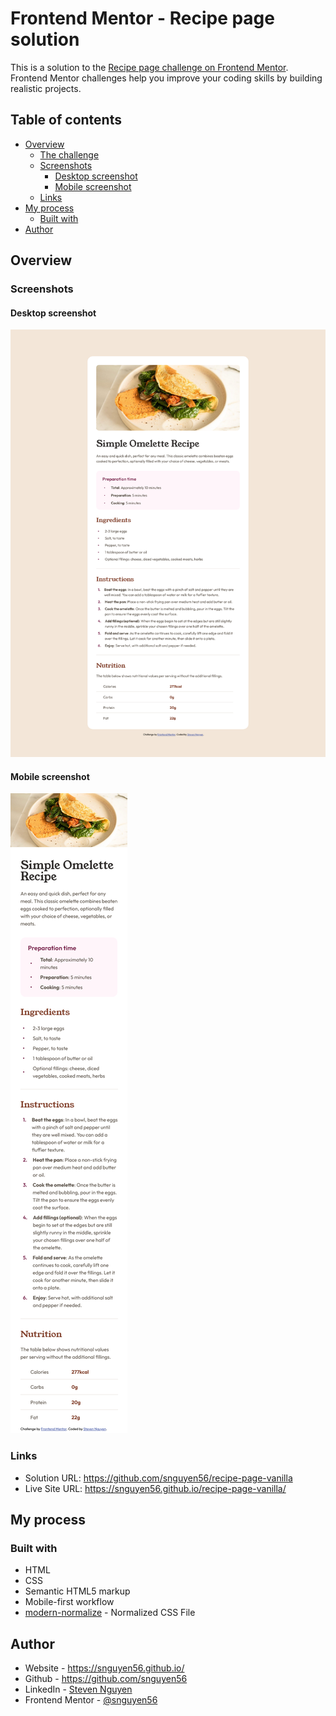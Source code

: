 # Frontend Mentor - Recipe page solution

This is a solution to the [Recipe page challenge on Frontend Mentor](https://www.frontendmentor.io/challenges/recipe-page-KiTsR8QQKm). Frontend Mentor challenges help you improve your coding skills by building realistic projects.

## Table of contents

- [Overview](#overview)
  - [The challenge](#the-challenge)
  - [Screenshots](#screenshot)
    - [Desktop screenshot](#desktop-screenshot)
    - [Mobile screenshot](#mobile-screenshot)
  - [Links](#links)
- [My process](#my-process)
  - [Built with](#built-with)
- [Author](#author)

## Overview

### Screenshots

#### Desktop screenshot

![](assets/images/desktop.png)

#### Mobile screenshot

![](assets/images/mobile.png)

### Links

- Solution URL: https://github.com/snguyen56/recipe-page-vanilla
- Live Site URL: https://snguyen56.github.io/recipe-page-vanilla/

## My process

### Built with

- HTML
- CSS
- Semantic HTML5 markup
- Mobile-first workflow
- [modern-normalize](https://github.com/sindresorhus/modern-normalize) - Normalized CSS File

## Author

- Website - https://snguyen56.github.io/
- Github - https://github.com/snguyen56
- LinkedIn - [Steven Nguyen](https://www.linkedin.com/in/steven-nguyen-bb5568216/)
- Frontend Mentor - [@snguyen56](https://www.frontendmentor.io/profile/snguyen56)
